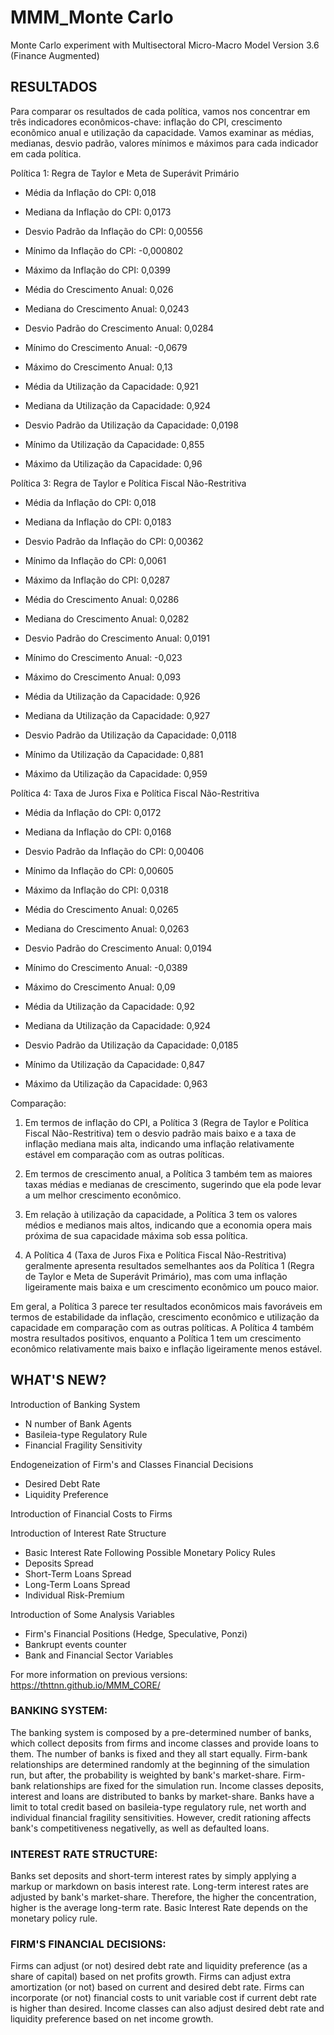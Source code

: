 # MMM_Monte Carlo
Monte Carlo experiment with Multisectoral Micro-Macro Model Version 3.6 (Finance Augmented)

## RESULTADOS

Para comparar os resultados de cada política, vamos nos concentrar em três indicadores econômicos-chave: inflação do CPI, crescimento econômico anual e utilização da capacidade. Vamos examinar as médias, medianas, desvio padrão, valores mínimos e máximos para cada indicador em cada política.

Política 1: Regra de Taylor e Meta de Superávit Primário
- Média da Inflação do CPI: 0,018
- Mediana da Inflação do CPI: 0,0173
- Desvio Padrão da Inflação do CPI: 0,00556
- Mínimo da Inflação do CPI: -0,000802
- Máximo da Inflação do CPI: 0,0399

- Média do Crescimento Anual: 0,026
- Mediana do Crescimento Anual: 0,0243
- Desvio Padrão do Crescimento Anual: 0,0284
- Mínimo do Crescimento Anual: -0,0679
- Máximo do Crescimento Anual: 0,13

- Média da Utilização da Capacidade: 0,921
- Mediana da Utilização da Capacidade: 0,924
- Desvio Padrão da Utilização da Capacidade: 0,0198
- Mínimo da Utilização da Capacidade: 0,855
- Máximo da Utilização da Capacidade: 0,96

Política 3: Regra de Taylor e Política Fiscal Não-Restritiva
- Média da Inflação do CPI: 0,018
- Mediana da Inflação do CPI: 0,0183
- Desvio Padrão da Inflação do CPI: 0,00362
- Mínimo da Inflação do CPI: 0,0061
- Máximo da Inflação do CPI: 0,0287

- Média do Crescimento Anual: 0,0286
- Mediana do Crescimento Anual: 0,0282
- Desvio Padrão do Crescimento Anual: 0,0191
- Mínimo do Crescimento Anual: -0,023
- Máximo do Crescimento Anual: 0,093

- Média da Utilização da Capacidade: 0,926
- Mediana da Utilização da Capacidade: 0,927
- Desvio Padrão da Utilização da Capacidade: 0,0118
- Mínimo da Utilização da Capacidade: 0,881
- Máximo da Utilização da Capacidade: 0,959

Política 4: Taxa de Juros Fixa e Política Fiscal Não-Restritiva
- Média da Inflação do CPI: 0,0172
- Mediana da Inflação do CPI: 0,0168
- Desvio Padrão da Inflação do CPI: 0,00406
- Mínimo da Inflação do CPI: 0,00605
- Máximo da Inflação do CPI: 0,0318

- Média do Crescimento Anual: 0,0265
- Mediana do Crescimento Anual: 0,0263
- Desvio Padrão do Crescimento Anual: 0,0194
- Mínimo do Crescimento Anual: -0,0389
- Máximo do Crescimento Anual: 0,09

- Média da Utilização da Capacidade: 0,92
- Mediana da Utilização da Capacidade: 0,924
- Desvio Padrão da Utilização da Capacidade: 0,0185
- Mínimo da Utilização da Capacidade: 0,847
- Máximo da Utilização da Capacidade: 0,963

Comparação:
1. Em termos de inflação do CPI, a Política 3 (Regra de Taylor e Política Fiscal Não-Restritiva) tem o desvio padrão mais baixo e a taxa de inflação mediana mais alta, indicando uma inflação relativamente estável em comparação com as outras políticas.

2. Em termos de crescimento anual, a Política 3 também tem as maiores taxas médias e medianas de crescimento, sugerindo que ela pode levar a um melhor crescimento econômico.

3. Em relação à utilização da capacidade, a Política 3 tem os valores médios e medianos mais altos, indicando que a economia opera mais próxima de sua capacidade máxima sob essa política.

4. A Política 4 (Taxa de Juros Fixa e Política Fiscal Não-Restritiva) geralmente apresenta resultados semelhantes aos da Política 1 (Regra de Taylor e Meta de Superávit Primário), mas com uma inflação ligeiramente mais baixa e um crescimento econômico um pouco maior.

Em geral, a Política 3 parece ter resultados econômicos mais favoráveis em termos de estabilidade da inflação, crescimento econômico e utilização da capacidade em comparação com as outras políticas. A Política 4 também mostra resultados positivos, enquanto a Política 1 tem um crescimento econômico relativamente mais baixo e inflação ligeiramente menos estável.

## WHAT'S NEW?

Introduction of Banking System
* N number of Bank Agents
* Basileia-type Regulatory Rule
* Financial Fragility Sensitivity

Endogeneization of Firm's and Classes Financial Decisions
* Desired Debt Rate
* Liquidity Preference

Introduction of Financial Costs to Firms

Introduction of Interest Rate Structure
* Basic Interest Rate Following Possible Monetary Policy Rules
* Deposits Spread
* Short-Term Loans Spread
* Long-Term Loans Spread
* Individual Risk-Premium

Introduction of Some Analysis Variables
* Firm's Financial Positions (Hedge, Speculative, Ponzi)
* Bankrupt events counter
* Bank and Financial Sector Variables

For more information on previous versions: <https://thttnn.github.io/MMM_CORE/>

### BANKING SYSTEM:
The banking system is composed by a pre-determined number of banks, which collect deposits from firms and income classes and provide loans to them. 
The number of banks is fixed and they all start equally.
Firm-bank relationships are determined randomly at the beginning of the simulation run, but after, the probability is weighted by bank's market-share.
Firm-bank relationships are fixed for the simulation run.
Income classes deposits, interest and loans are distributed to banks by market-share.
Banks have a limit to total credit based on basileia-type regulatory rule, net worth and individual financial fragility sensitivities.
However, credit rationing affects bank's competitiveness negativelly, as well as defaulted loans. 

### INTEREST RATE STRUCTURE:
Banks set deposits and short-term interest rates by simply applying a markup or markdown on basis interest rate.
Long-term interest rates are adjusted by bank's market-share. Therefore, the higher the concentration, higher is the average long-term rate.
Basic Interest Rate depends on the monetary policy rule.

### FIRM'S FINANCIAL DECISIONS:
Firms can adjust (or not) desired debt rate and liquidity preference (as a share of capital) based on net profits growth.
Firms can adjust extra amortization (or not) based on current and desired debt rate.
Firms can incorporate (or not) financial costs to unit variable cost if current debt rate is higher than desired.
Income classes can also adjust desired debt rate and liquidity preference based on net income growth.


